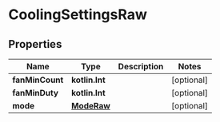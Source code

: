 
# CoolingSettingsRaw

## Properties
| Name | Type | Description | Notes |
| ------------ | ------------- | ------------- | ------------- |
| **fanMinCount** | **kotlin.Int** |  |  [optional] |
| **fanMinDuty** | **kotlin.Int** |  |  [optional] |
| **mode** | [**ModeRaw**](ModeRaw.md) |  |  [optional] |



